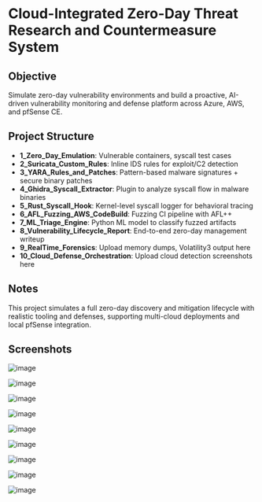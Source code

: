 # Cloud-Integrated Zero-Day Threat Research and Countermeasure System

## Objective
Simulate zero-day vulnerability environments and build a proactive, AI-driven vulnerability monitoring and defense platform across Azure, AWS, and pfSense CE.

## Project Structure
- **1_Zero_Day_Emulation**: Vulnerable containers, syscall test cases
- **2_Suricata_Custom_Rules**: Inline IDS rules for exploit/C2 detection
- **3_YARA_Rules_and_Patches**: Pattern-based malware signatures + secure binary patches
- **4_Ghidra_Syscall_Extractor**: Plugin to analyze syscall flow in malware binaries
- **5_Rust_Syscall_Hook**: Kernel-level syscall logger for behavioral tracing
- **6_AFL_Fuzzing_AWS_CodeBuild**: Fuzzing CI pipeline with AFL++
- **7_ML_Triage_Engine**: Python ML model to classify fuzzed artifacts
- **8_Vulnerability_Lifecycle_Report**: End-to-end zero-day management writeup
- **9_RealTime_Forensics**: Upload memory dumps, Volatility3 output here
- **10_Cloud_Defense_Orchestration**: Upload cloud detection screenshots here

## Notes
This project simulates a full zero-day discovery and mitigation lifecycle with realistic tooling and defenses, supporting multi-cloud deployments and local pfSense integration.

## Screenshots

![image](https://github.com/user-attachments/assets/e7e17198-a6af-480e-bcf3-38e168172759)

![image](https://github.com/user-attachments/assets/fa2c0444-aaf1-4dd9-a62a-dba4af484b2c)

![image](https://github.com/user-attachments/assets/cc65ea74-3d0f-40ac-b4cd-c68cc2d4895f)

![image](https://github.com/user-attachments/assets/27d1acc2-2185-4160-b5dd-672efd1476eb)

![image](https://github.com/user-attachments/assets/8c7b1fe1-02ce-48b1-9a1f-d6c2ae9fc0fa)

![image](https://github.com/user-attachments/assets/9e7d018c-ff43-42f2-9693-019a59379813)

![image](https://github.com/user-attachments/assets/fe29a257-8989-4ad1-88b6-85f8a25f2c00)

![image](https://github.com/user-attachments/assets/11152437-c6ae-4776-9c51-97b8e9670f4b)

![image](https://github.com/user-attachments/assets/227c3a78-8549-4ff7-8f18-889b74ff7d7e)
